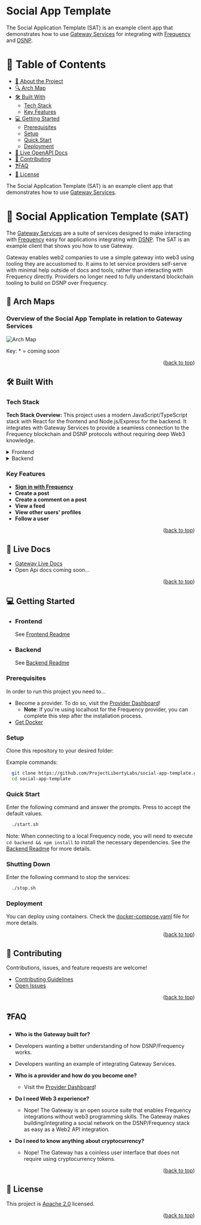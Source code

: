 # Social App Template

The Social Application Template (SAT) is an example client app that demonstrates how to use [Gateway Services](https://github.com/ProjectLibertyLabs/gateway) for integrating with [Frequency](https://github.com/frequency-chain/frequency) and [DSNP](https://dsnp.org/).

<!-- TABLE OF CONTENTS -->

# 📗 Table of Contents

- [📖 About the Project](#about-project)
- [🔍 Arch Map](#-arch-maps)
- [🛠 Built With](#built-with)
  - [Tech Stack](#tech-stack)
  - [Key Features](#key-features)
- [💻 Getting Started](#-getting-started)
  - [Prerequisites](#prerequisites)
  - [Setup](#setup)
  - [Quick Start](#quick-start)
  - [Deployment](#deployment)
- [🚀 Live OpenAPI Docs](#-live-docs)
- [🤝 Contributing](#-contributing)
- [❓FAQ](#faq)
- [📝 License](#-license)

The Social Application Template (SAT) is an example client app that demonstrates how to use [Gateway Services](https://github.com/ProjectLibertyLabs/gateway).

# 📖 Social Application Template (SAT) <a name="about-project"></a>

The [Gateway Services](https://github.com/ProjectLibertyLabs/gateway) are a suite of services designed to make interacting with [Frequency](https://github.com/frequency-chain/frequency) easy for applications integrating with [DSNP](https://dsnp.org/).
The SAT is an example client that shows you how to use Gateway.

Gateway enables web2 companies to use a simple gateway into web3 using tooling they are accustomed to. It aims to let service providers self-serve with minimal help outside of docs and tools, rather than
interacting with Frequency directly. Providers no longer need to fully understand blockchain tooling to build on DSNP over Frequency.

<!-- Mermaid Arch maps -->

## 🔭 Arch Maps

### Overview of the Social App Template in relation to Gateway Services

![Arch Map](./docs/social_app_template_arch.drawio.png)

Key: * = coming soon

<p align="right">(<a href="#-table-of-contents">back to top</a>)</p>

## 🛠 Built With <a name="built-with"></a>

### Tech Stack <a name="tech-stack"></a>

**Tech Stack Overview:**
This project uses a modern JavaScript/TypeScript stack with React for the frontend and Node.js/Express for the backend. It integrates with Gateway Services to provide a seamless connection to the Frequency blockchain and DSNP protocols without requiring deep Web3 knowledge.

<details>
  <summary>Frontend</summary>
  <ul>
    <li>Framework: <a href="https://react.dev/">React</a> - A JavaScript library for building user interfaces</li>
    <li>Language: <a href="https://www.typescriptlang.org/">TypeScript</a> - Adds static typing to JavaScript</li>
    <li>State Management: React Context API and custom hooks</li>
    <li>Testing Library:
      <ul>
        <li><a href="https://jestjs.io/">Jest</a> - JavaScript testing framework</li>
        <li><a href="https://testing-library.com/">Testing Library</a> - Simple and complete testing utilities</li>
      </ul>
    </li>
    <li>UI Library: <a href="https://ant.design/">Ant Design</a> - A design system for enterprise-level products</li>
    <li>Build Tool: Vite - Next generation frontend tooling</li>
  </ul>
</details>

<details>
<summary>Backend</summary>
  <ul>
    <li>Framework: <a href="https://nodejs.org/">Node.js</a> with <a href="https://expressjs.com/">Express</a> - Fast, unopinionated, minimalist web framework</li>
    <li>Language: <a href="https://www.typescriptlang.org/">TypeScript</a> - Strongly typed programming language</li>
    <li>Testing Library: <a href="https://vitest.dev/">Vitest</a> - Blazing fast unit test framework</li>
    <li>API Documentation:
      <ul>
        <li><a href="https://swagger.io/">Swagger</a> - API development tools</li>
        <li><a href="https://learn.openapis.org/">OpenAPI</a> - API description format</li>
      </ul>
    </li>
    <li>Gateway Integration: Integration with Gateway Services for DSNP/Frequency functionality</li>
    <li>Containerization: Docker for consistent development and deployment environments</li>
  </ul>
</details>

<!-- Features -->

### Key Features

- **[Sign in with Frequency](https://github.com/ProjectLibertyLabs/siwf)**
- **Create a post**
- **Create a comment on a post**
- **View a feed**
- **View other users' profiles**
- **Follow a user**

<p align="right">(<a href="#-table-of-contents">back to top</a>)</p>

<!-- LIVE Docs -->

## 🚀 Live Docs

- [Gateway Live Docs](https://ProjectLibertyLabs.github.io/gateway/)
- Open Api docs coming soon...

<p align="right">(<a href="#-table-of-contents">back to top</a>)</p>

<!-- GETTING STARTED -->

## 💻 Getting Started

- ### Frontend

  See [Frontend Readme](./frontend/README.md)

- ### Backend

  See [Backend Readme](./backend/README.md)

### Prerequisites

In order to run this project you need to...

- Become a provider. To do so, visit the [Provider Dashboard](https://provider.frequency.xyz/)!
  - **Note**: If you're using localhost for the Frequency provider, you can complete this step after the installation process.
- [Get Docker](https://docs.docker.com/get-docker/)

### Setup

Clone this repository to your desired folder:

Example commands:

```sh
  git clone https://github.com/ProjectLibertyLabs/social-app-template.git
  cd social-app-template
```

### Quick Start

Enter the following command and answer the prompts. Press <ENTER> to accept the default values.

```sh
  ./start.sh
```

Note: When connecting to a local Frequency node, you will need to execute `cd backend && npm install` to install the necessary dependencies. See the [Backend Readme](./backend/README.md) for more details.

### Shutting Down

Enter the following command to stop the services:

```sh
  ./stop.sh
```

### Deployment

You can deploy using containers. Check the [docker-compose.yaml](docker-compose.yaml) file for more details.

<p align="right">(<a href="#-table-of-contents">back to top</a>)</p>

<!-- CONTRIBUTING -->

## 🤝 Contributing

Contributions, issues, and feature requests are welcome!

- [Contributing Guidelines](./CONTRIBUTING.md)
- [Open Issues](https://github.com/ProjectLibertyLabs/social-app-template/issues)

<p align="right">(<a href="#-table-of-contents">back to top</a>)</p>

<!-- FAQ (optional) -->

## ❓FAQ

- **Who is the Gateway built for?**

- Developers wanting a better understanding of how DSNP/Frequency works.
- Developers wanting an example of integrating Gateway Services.

- **Who is a provider and how do you become one?**

  - Visit the [Provider Dashboard](https://provider.frequency.xyz/)!

- **Do I need Web 3 experience?**

  - Nope! The Gateway is an open source suite that enables Frequency integrations without web3 programming skills. The Gateway makes building/integrating a social network on the DSNP/Frequency stack as easy as a Web2 API integration.

- **Do I need to know anything about cryptocurrency?**

  - Nope! The Gateway has a coinless user interface that does not require using cryptocurrency tokens.

<p align="right">(<a href="#-table-of-contents">back to top</a>)</p>

<!-- LICENSE -->

## 📝 License

This project is [Apache 2.0](./LICENSE) licensed.

<p align="right">(<a href="#-table-of-contents">back to top</a>)</p>

